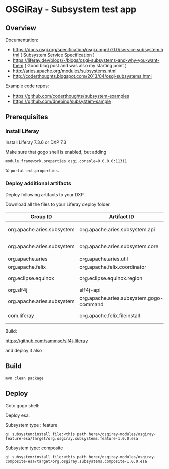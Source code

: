 # OSGiRay - Subsystem test app

## Overview

Documentation:

* https://docs.osgi.org/specification/osgi.cmpn/7.0.0/service.subsystem.html ( Subsystem Service Specification )
* https://liferay.dev/blogs/-/blogs/osgi-subsystems-and-why-you-want-them ( Good blog post and was also my starting point )
* http://aries.apache.org/modules/subsystems.html
* http://coderthoughts.blogspot.com/2013/04/osgi-subsystems.html

Example code repos:

* https://github.com/coderthoughts/subsystem-examples
* https://github.com/dnebing/subsystem-sample

## Prerequisites

### Install Liferay

Install Liferay 7.3.6 or DXP 7.3

Make sure that gogo shell is enabled, but adding 

```
module.framework.properties.osgi.console=0.0.0.0:11311
```

to `portal-ext.properties`.

### Deploy additional artifacts

Deploy following artifacts to your DXP.

Download all the files to your Liferay deploy folder.

| Group ID                   | Artifact ID                             | Version                  | wget command to download                                                         |
| -------------------------- | --------------------------------------- | ------------------------ | ------------------------------------------------------------ |
| org.apache.aries.subsystem | org.apache.aries.subsystem.api          | 2.0.10                   | `wget https://repo1.maven.org/maven2/org/apache/aries/subsystem/org.apache.aries.subsystem.api/2.0.10/org.apache.aries.subsystem.api-2.0.10.jar ` |
| org.apache.aries.subsystem | org.apache.aries.subsystem.core         | 2.0.10                   | `wget https://repo1.maven.org/maven2/org/apache/aries/subsystem/org.apache.aries.subsystem.core/2.0.10/org.apache.aries.subsystem.core-2.0.10.jar` |
| org.apache.aries           | org.apache.aries.util                   | 1.1.3                    | `wget https://repo1.maven.org/maven2/org/apache/aries/org.apache.aries.util/1.1.3/org.apache.aries.util-1.1.3.jar` |
| org.apache.felix           | org.apache.felix.coordinator            | 1.0.0                    | `wget https://repo1.maven.org/maven2/org/apache/felix/org.apache.felix.coordinator/1.0.0/org.apache.felix.coordinator-1.0.0.jar` |
| org.eclipse.equinox        | org.eclipse.equinox.region              | 1.2.101.v20150831-1342   | `wget https://repo1.maven.org/maven2/org/eclipse/equinox/org.eclipse.equinox.region/1.2.101.v20150831-1342/org.eclipse.equinox.region-1.2.101.v20150831-1342.jar` |
| org.slf4j                  | slf4j-api                               | 1.7.30                   | `wget https://repo1.maven.org/maven2/org/slf4j/slf4j-api/1.7.30/slf4j-api-1.7.30.jar` |
| org.apache.aries.subsystem | org.apache.aries.subsystem.gogo-command | 1.0.0                    | `wget https://repo1.maven.org/maven2/org/apache/aries/subsystem/org.apache.aries.subsystem.gogo-command/1.0.0/org.apache.aries.subsystem.gogo-command-1.0.0.jar` |
| com.liferay                | org.apache.felix.fileinstall            | 3.6.4.LIFERAY-PATCHED-24 | `wget https://repo1.maven.org/maven2/com/liferay/org.apache.felix.fileinstall/3.6.4.LIFERAY-PATCHED-24/org.apache.felix.fileinstall-3.6.4.LIFERAY-PATCHED-24.jar` |

Build:

https://github.com/sammso/slf4j-liferay

and deploy it also

## Build

```
mvn clean package
```



## Deploy 

Goto gogo shell:

Deploy esa:

Subsystem type : feature 

```
g! subsystem:install file:<this path here>/osgiray-modules/osgiray-feature-esa/target/org.osgiray.subsystems.feature-1.0.0.esa
```

Subsystem type: composite

```
g! subsystem:install file:<this path here>/osgiray-modules/osgiray-composite-esa/target/org.osgiray.subsystems.composite-1.0.0.esa
```

